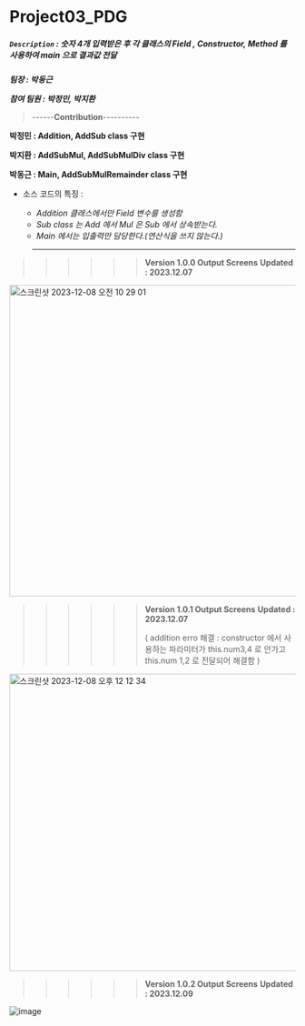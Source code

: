 # Project03_PDG


##### `Description` : 숫자 4개 입력받은 후 각 클래스의 Field , Constructor, Method 를 사용하여 main 으로 결과값 전달


  ***팀장 : 박동근*** 

  ***참여 팀원 : 박정민, 박지환***

>------**Contribution**----------


**박정민 : Addition, AddSub class 구현**

**박지환 : AddSubMul, AddSubMulDiv class 구현** 

**박동근 : Main, AddSubMulRemainder class  구현**

* 소스 코드의 특징 :
  
  * _Addition 클래스에서만 Field 변수를 생성함_  
  * _Sub class 는 Add 에서 Mul 은 Sub 에서 상속받는다._
  * _Main 에서는 입출력만 담당한다.(연산식을 쓰지 않는다.)_

>----------------------------

>>>>>> **Version 1.0.0 Output Screens**
>>>>>> **Updated : 2023.12.07**

<img width="548" alt="스크린샷 2023-12-08 오전 10 29 01" src="https://github.com/BigDataTeam01/Project03_PDG/assets/149550771/ea958e5f-feac-45b3-8ab4-080077dd1dbc">

>>>>>> **Version 1.0.1 Output Screens**
>>>>>> **Updated : 2023.12.07**
>>>>>> 
>>>>>>  ( addition erro 해결 : constructor 에서 사용하는 파라미터가 this.num3,4  로 안가고 this.num 1,2 로 전달되어 해결함  )

<img width="523" alt="스크린샷 2023-12-08 오후 12 12 34" src="https://github.com/ForrestDPark/Project03_PDG/assets/149550771/602a7058-07a0-4a97-b822-9b2147796976">

>>>>>>**Version 1.0.2 Output Screens**
>>>>>> **Updated : 2023.12.09**

![image](https://github.com/BigDataTeam01/Project03_PDG/assets/149550771/db584be9-5a90-4205-aee5-8dc6ae606dbc)



